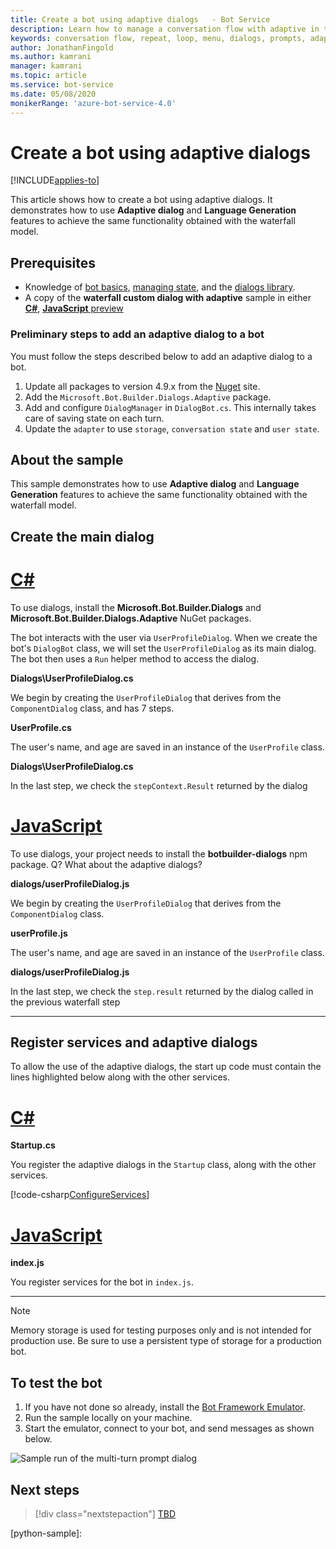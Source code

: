 ```yaml
---
title: Create a bot using adaptive dialogs   - Bot Service
description: Learn how to manage a conversation flow with adaptive in the Bot Framework SDK.
keywords: conversation flow, repeat, loop, menu, dialogs, prompts, adaptive, language generation
author: JonathanFingold
ms.author: kamrani
manager: kamrani
ms.topic: article
ms.service: bot-service
ms.date: 05/08/2020
monikerRange: 'azure-bot-service-4.0'
---
```


# Create a bot using adaptive dialogs  

[!INCLUDE[applies-to](../includes/applies-to.md)]

This article shows how to create a bot using adaptive dialogs.
It demonstrates how to use **Adaptive dialog** and **Language Generation** features to achieve the same functionality obtained with the waterfall model.

## Prerequisites

- Knowledge of [bot basics][concept-basics], [managing state][concept-state], and the [dialogs library][concept-dialogs].
- A copy of the **waterfall custom dialog with adaptive** sample in either [**C#**][cs-sample], [**JavaScript** preview][js-sample]

### Preliminary steps to add an adaptive dialog to a bot

You must follow the steps described below to add an adaptive dialog to a bot.

1. Update all packages to version 4.9.x from the [Nuget](https://www.nuget.org/) site.
1. Add the `Microsoft.Bot.Builder.Dialogs.Adaptive` package.
1. Add and configure `DialogManager` in `DialogBot.cs`. This internally takes care of saving state on each turn.
1. Update the `adapter` to use `storage`, `conversation state` and `user state`.


## About the sample

This sample demonstrates how to use **Adaptive dialog** and **Language Generation** features to achieve the same functionality obtained with the waterfall model.

## Create the main dialog

# [C#](#tab/csharp)

To use dialogs, install the **Microsoft.Bot.Builder.Dialogs** and **Microsoft.Bot.Builder.Dialogs.Adaptive** NuGet packages.

The bot interacts with the user via `UserProfileDialog`. When we create the bot's `DialogBot` class, we will set the `UserProfileDialog` as its main dialog. The bot then uses a `Run` helper method to access the dialog.


**Dialogs\UserProfileDialog.cs**

We begin by creating the `UserProfileDialog` that derives from the `ComponentDialog` class, and has 7 steps.

**UserProfile.cs**

The user's name, and age are saved in an instance of the `UserProfile` class.

**Dialogs\UserProfileDialog.cs**

In the last step, we check the `stepContext.Result` returned by the dialog

# [JavaScript](#tab/javascript)

To use dialogs, your project needs to install the **botbuilder-dialogs** npm package. Q? What about the adaptive dialogs?


**dialogs/userProfileDialog.js**

We begin by creating the `UserProfileDialog` that derives from the `ComponentDialog` class.


**userProfile.js**

The user's name, and age are saved in an instance of the `UserProfile` class.

**dialogs/userProfileDialog.js**

In the last step, we check the `step.result` returned by the dialog called in the previous waterfall step

---

## Register services and adaptive dialogs

To allow the use of the adaptive dialogs, the start up code must contain the lines highlighted below along with the other services.

# [C#](#tab/csharp)

**Startup.cs**

You register the adaptive dialogs in the `Startup` class, along with the other services.

[!code-csharp[ConfigureServices](~/../botbuilder-samples-adaptive/experimental/adaptive-dialog/csharp_dotnetcore/01.multi-turn-prompt/Startup.cs?range=21-54&highlight=5-15)]


# [JavaScript](#tab/javascript)

**index.js**

You register services for the bot in `index.js`.

---

> [!NOTE]
> Memory storage is used for testing purposes only and is not intended for production use.
> Be sure to use a persistent type of storage for a production bot.


## To test the bot

1. If you have not done so already, install the [Bot Framework Emulator](https://aka.ms/bot-framework-emulator-readme).
1. Run the sample locally on your machine.
1. Start the emulator, connect to your bot, and send messages as shown below.

![Sample run of the multi-turn prompt dialog](../media/emulator-v4/mixed-dialogs.png)


## Next steps

> [!div class="nextstepaction"]
> [TBD](bot-builder-howto-v4-luis.md)

<!-- Footnote-style links -->

[concept-basics]: bot-builder-basics.md
[concept-state]: bot-builder-concept-state.md
[concept-dialogs]: bot-builder-concept-dialog.md

[prompting]: bot-builder-prompts.md
[component-dialogs]: bot-builder-compositcontrol.md

[cs-sample]: https://github.com/microsoft/BotBuilder-Samples/tree/vishwac/r9/js/experimental/adaptive-dialog/csharp_dotnetcore/01.multi-turn-prompt
[js-sample]: https://github.com/microsoft/BotBuilder-Samples/tree/vishwac/r9/js/experimental/adaptive-dialog/javascript_nodejs/01.multi-turn-prompt
[python-sample]:
